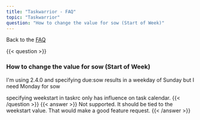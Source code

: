 ```yaml
---
title: "Taskwarrior - FAQ"
topic: "Taskwarrior"
question: "How to change the value for sow (Start of Week)"
---
```


Back to the [FAQ](/support/faq)

{{< question >}}
### How to change the value for sow (Start of Week)

I'm using 2.4.0 and specifying due:sow results in a weekday of Sunday but I need Monday for sow

specifying weekstart in taskrc only has influence on task calendar.
{{< /question >}}
{{< answer >}}
Not supported.
It should be tied to the weekstart value.
That would make a good feature request.
{{< /answer >}}
